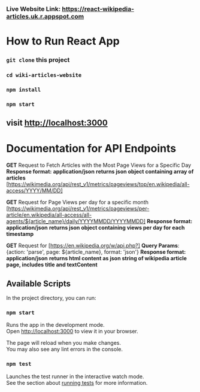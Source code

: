 ### Live Website Link: https://react-wikipedia-articles.uk.r.appspot.com
# How to Run React App
### `git clone` this project
### `cd wiki-articles-website`
### `npm install`
### `npm start`
## visit [http://localhost:3000](http://localhost:3000)

# Documentation for API Endpoints

**GET** Request to Fetch Articles with the Most Page Views for a Specific Day 
**Response format:** **application/json** **returns json object containing array of articles**
[https://wikimedia.org/api/rest_v1/metrics/pageviews/top/en.wikipedia/all-access/YYYY/MM/DD]

**GET** Request for Page Views per day for a specific month
[https://wikimedia.org/api/rest_v1/metrics/pageviews/per-article/en.wikipedia/all-access/all-agents/${article_name}/daily/YYYYMMDD/YYYYMMDD]
**Response format:** **application/json** **returns json object containing views per day for each timestamp**

**GET** Request for [https://en.wikipedia.org/w/api.php?]
**Query Params**: {action: 'parse', page: ${article_name}, format: 'json'}
**Response format:** **application/json** **returns html content as json string of wikipedia article page, includes title and textContent**

## Available Scripts

In the project directory, you can run:

### `npm start`

Runs the app in the development mode.\
Open [http://localhost:3000](http://localhost:3000) to view it in your browser.

The page will reload when you make changes.\
You may also see any lint errors in the console.

### `npm test`

Launches the test runner in the interactive watch mode.\
See the section about [running tests](https://facebook.github.io/create-react-app/docs/running-tests) for more information.
